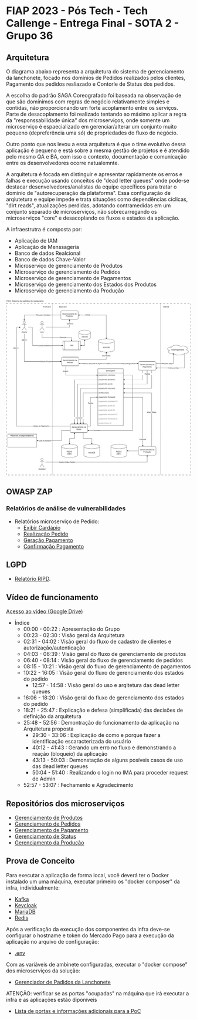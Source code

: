 # FIAP 2023 - Pós Tech - Tech Callenge - Entrega Final - SOTA 2 - Grupo 36

## Arquitetura
O diagrama abaixo representa a arquitetura do sistema de gerenciamento da lanchonete, focado nos domínios de Pedidos realizados pelos clientes, Pagamento dos pedidos resliazado e Contorle de Status dos pedidos.

A escolha do padrão SAGA Coreografado foi baseada na observação de que são domínimos  com regras de negócio relativamente simples e contidas, não proporcionando um forte acoplamento entre os serviços. Parte de desacoplamento foi realizado tentando ao máximo aplicar a regra da "responssabilidade única" dos microserviços, onde somente um microserviço é espaecializado em gerenciar/alterar um conjunto muito pequeno (depreferência uma só) de propriedades do fluxo de negócio.

Outro ponto que nos levou a essa arquitetura é que o time evolutivo dessa aplicação é pequeno e está sobre a mesma gestão de projetos e é atendido pelo mesmo QA e BA, com isso o contexto, documentação e comunicação entre os desenvolvedores ocorre natualemnte.

A arquitetura é focada em distinguir e apresentar rapidamente os erros e falhas e execução usando conceitos de "dead letter queues" onde pode-se destacar desenvolvedores/analistas da equipe epecíficos para tratar o domínio de "autorecuperação da plataforma". Essa configuração de arqiutetura e equipe impede e trata situações como dependências cíclicas, "dirt reads", atualizações perdidas, adotando contramedidas em um conjunto separado de microserviços, não sobrecarregando os microserviços "core" e desacoplando os fluxos e estados da aplicação.

A infraestrutra é composta por:
* Aplicação de IAM
* Aplicação de Menssageria
* Banco de dados Realcional
* Banco de dados Chave-Valor
* Microserviço de gerenciamento de Produtos
* Microserviço de gerenciamento de Pedidos
* Microserviço de gerenciamento de Pagamentos
* Microserviço de gerenciamento dos Estados dos Produtos
* Microserviço de gerenciamento da Produção

![Arquitetura Completa](./img/ARQ_Fase5-Completa.jpg "Arquitetura Completa")

## OWASP ZAP
### Relatórios de análise de vulnerabilidades
* Relatórios microserviço de Pedido:
    * [Exibir Cardápio](https://github.com/GuilhermeOCamargo/tech-challenge-product-api/blob/main/reports "Pré e Pós OWASP ZAP")
    * [Realização Pedido](https://github.com/GuilhermeOCamargo/tech-challenge-product-api/blob/main/reports "Pré e Pós OWASP ZAP")
    * [Geração Pagamento](https://github.com/juliapcosta97/tech-challenge-payments/tree/main/owasp "Pré OWASP ZAP")
    * [Confirmação Pagamento](https://github.com/juliapcosta97/tech-challenge-payments/tree/main/owasp "Pré OWASP ZAP")

## LGPD
* [Relatório RIPD](./lgpd/RIPD-lanchonete-sota2-grupo36.docx "RIPD").

## Vídeo de funcionamento
[Acesso ao vídeo (Google Drive)](https://drive.google.com/file/d/1JZMzE6eQPcJU0ELPOLEfl0sAU74fAltR/view?usp=sharing "SAGA Coreografado")
* Índice
    * 00:00 - 00:22 : Apresentação do Grupo
    * 00:23 - 02:30 : Visão geral da Arquitetura
    * 02:31 - 04:02 : Visão geral do fluxo de cadastro de clientes e autorização/autenticação
    * 04:03 - 06:39 : Visão geral do fluxo de gerenciamento de produtos
    * 06:40 - 08:14 : Visão geral do fluxo de gerenciamento de pedidos
    * 08:15 - 10:21 : Visão geral do fluxo de gerenciamento de pagamentos
    * 10:22 - 16:05 : Visão geral do fluxo de gerenciamento dos estados do pedido
        * 12:57 - 14:58  : Visão geral do uso e arqitetura das dead letter queues 
    * 16:06 - 18:20 : Visão geral do fluxo de gerenciamento dos estados do pedido
    * 18:21 - 25:47 : Explicação e defesa (simplificada) das decisões de definição da arquitetura
    * 25:48 - 52:56 : Demontração do funcionamento da aplicação na Arquitetura proposta
        * 29:30 - 33:06 : Explicação de como e porque fazer a identificação escaracterizada do usuário 
        * 40:12 - 41:43 : Gerando um erro no fluxo e demonstrando a reação (bloqueio) da aplicação
        * 43:13 - 50:03 : Demonstação de alguns posíveis casos de uso das dead letter queues
        * 50:04 - 51:40 : Realizando o login no IMA para proceder request de Admin
    * 52:57 -  53:07 : Fechamento e Agradecimento

## Repositórios dos microserviços
* [Gerenciamento de Produtos](https://github.com/GuilhermeOCamargo/tech-challenge-product-api "tech-challenge-product-api")
* [Gerenciamento de  Pedidos](https://github.com/felipeksw/tech-challenge-fiap-order "tech-challenge-fiap-order")
* [Gerenciamento de Pagamento](https://github.com/juliapcosta97/tech-challenge-payments "tech-challenge-payments")
* [Gerenciamento de Status](https://github.com/felipeksw/tech-challenge-fiap-followup "tech-challenge-fiap-followup")
* [Gerenciamento da Produção](https://github.com/rodJeronimo/tech-challenge-fiap-production "tech-challenge-fiap-production")


## Prova de Conceito
Para executar a aplicação de forma local, você deverá ter o Docker instalado um uma máquina, executar primeiro os "docker composer" da infra, individualmente:
* [Kafka](./poc/infra/kafka/docker-compose.yaml)
* [Keycloak](./poc/infra/keycloak/docker-compose.yaml)
* [MariaDB](./poc/infra/mariadb/docker-compose.yaml)
* [Redis](./poc/infra/redis/docker-compose.yaml)

Após a verificação da execução dos componentes da infra deve-se configurar o hostname e token do Mercado Pago para a execução da aplicação no arquivo de configuração:
* [.env](./poc/.env)

 Com as variáveis de ambinete configuradas, executar o "docker compose" dos microserviços da solução:
* [Gerenciador de Padidos da Lanchonete](./poc/docker-compose.yaml)


ATENÇÃO: verificar se as portas "ocupadas" na máquina que irá executar a infra e as aplicações estão diponíveis
* [Lista de portas e informações adicionais para a PoC](./poc/README.md)